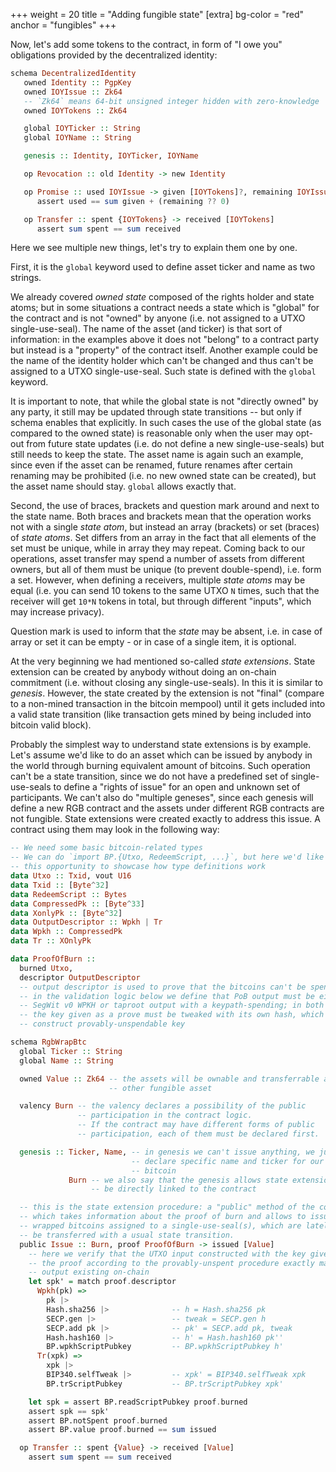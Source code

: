 +++
weight = 20
title = "Adding fungible state"
[extra]
bg-color = "red"
anchor = "fungibles"
+++

Now, let's add some tokens to the contract, in form of "I owe you" obligations
provided by the decentralized identity:

```haskell
schema DecentralizedIdentity
   owned Identity :: PgpKey
   owned IOYIssue :: Zk64
   -- `Zk64` means 64-bit unsigned integer hidden with zero-knowledge
   owned IOYTokens :: Zk64

   global IOYTicker :: String
   global IOYName :: String

   genesis :: Identity, IOYTicker, IOYName

   op Revocation :: old Identity -> new Identity

   op Promise :: used IOYIssue -> given [IOYTokens]?, remaining IOYIssue?
      assert used == sum given + (remaining ?? 0)

   op Transfer :: spent {IOYTokens} -> received [IOYTokens]
      assert sum spent == sum received
```

Here we see multiple new things, let's try to explain them one by one.

First, it is the `global` keyword used to define asset ticker and name as two
strings.

We already covered *owned state* composed of the rights holder and state atoms;
but in some situations a contract needs a state which is "global" for the
contract and is not "owned" by anyone (i.e. not assigned to a UTXO
single-use-seal). The name of the asset (and ticker) is that sort of
information: in the examples above it does not "belong" to a contract party but
instead is a "property" of the contract itself. Another example could be the
name of the identity holder which can't be changed and thus can't be assigned to
a UTXO single-use-seal. Such state is defined with the `global` keyword.

It is important to note, that while the global state is not "directly owned" by
any party, it still may be updated through state transitions -- but only if
schema enables that explicitly. In such cases the use of the global state (as
compared to the owned state) is reasonable only when the user may opt-out from
future state updates (i.e. do not define a new single-use-seals) but still needs
to keep the state. The asset name is again such an example, since even if the
asset can be renamed, future renames after certain renaming may be prohibited
(i.e. no new owned state can be created), but the asset name should stay.
`global` allows exactly that.

Second, the use of braces, brackets and question mark around and next to the
state name. Both braces and brackets mean that the operation works not with a
single *state atom*, but instead an array (brackets) or set (braces) of *state
atoms*. Set differs from an array in the fact that all elements of the set must
be unique, while in array they may repeat. Coming back to our operations, asset
transfer may spend a number of assets from different owners, but all of them
must be unique (to prevent double-spend), i.e. form a set. However, when
defining a receivers, multiple *state atoms* may be equal (i.e. you can send
10 tokens to the same UTXO `N` times, such that the receiver will get `10*N`
tokens in total, but through different "inputs", which may increase privacy).

Question mark is used to inform that the *state* may be absent, i.e. in case of
array or set it can be empty - or in case of a single item, it is optional.

At the very beginning we had mentioned so-called *state extensions*. State
extension can be created by anybody without doing an on-chain commitment (i.e.
without closing any single-use-seals). In this it is similar to *genesis*.
However, the state created by the extension is not "final" (compare to a
non-mined transaction in the bitcoin mempool) until it gets included into a
valid state transition (like transaction gets mined by being included into
bitcoin valid block).

Probably the simplest way to understand state extensions is by example. Let's
assume we'd like to do an asset which can be issued by anybody in the world
through burning equivalent amount of bitcoins. Such operation can't be a state
transition, since we do not have a predefined set of single-use-seals to define
a "rights of issue" for an open and unknown set of participants. We can't also
do "multiple geneses", since each genesis will define a new RGB contract and
the assets under different RGB contracts are not fungible. State extensions
were created exactly to address this issue. A contract using them may look in
the following way:

```haskell
-- We need some basic bitcoin-related types
-- We can do `import BP.{Utxo, RedeemScript, ...}`, but here we'd like to use
-- this opportunity to showcase how type definitions work
data Utxo :: Txid, vout U16
data Txid :: [Byte^32]
data RedeemScript :: Bytes
data CompressedPk :: [Byte^33]
data XonlyPk :: [Byte^32]
data OutputDescriptor :: Wpkh | Tr
data Wpkh :: CompressedPk
data Tr :: XOnlyPk

data ProofOfBurn ::
  burned Utxo,
  descriptor OutputDescriptor
  -- output descriptor is used to prove that the bitcoins can't be spent.
  -- in the validation logic below we define that PoB output must be either
  -- SegWit v0 WPKH or taproot output with a keypath-spending; in both cases
  -- the key given as a prove must be tweaked with its own hash, which will
  -- construct provably-unspendable key

schema RgbWrapBtc
  global Ticker :: String
  global Name :: String

  owned Value :: Zk64 -- the assets will be ownable and transferrable as any
                      -- other fungible asset

  valency Burn -- the valency declares a possibility of the public 
               -- participation in the contract logic.
               -- If the contract may have different forms of public 
               -- participation, each of them must be declared first.

  genesis :: Ticker, Name, -- in genesis we can't issue anything, we just
                           -- declare specific name and ticker for our wrapped
                           -- bitcoin
             Burn -- we also say that the genesis allows state extensions to
                  -- be directly linked to the contract

  -- this is the state extension procedure: a "public" method of the contract
  -- which takes information about the proof of burn and allows to issue the
  -- wrapped bitcoins assigned to a single-use-seal(s), which are lately can
  -- be transferred with a usual state transition.
  public Issue :: Burn, proof ProofOfBurn -> issued [Value]
    -- here we verify that the UTXO input constructed with the key given in
    -- the proof according to the provably-unspent procedure exactly matches
    -- output existing on-chain
    let spk' = match proof.descriptor
      Wpkh(pk) =>
        pk |>
        Hash.sha256 |>              -- h = Hash.sha256 pk
        SECP.gen |>                 -- tweak = SECP.gen h
        SECP.add pk |>              -- pk' = SECP.add pk, tweak
        Hash.hash160 |>             -- h' = Hash.hash160 pk''
        BP.wpkhScriptPubkey         -- BP.wpkhScriptPubkey h'
      Tr(xpk) =>
        xpk |>
        BIP340.selfTweak |>         -- xpk' = BIP340.selfTweak xpk
        BP.trScriptPubkey           -- BP.trScriptPubkey xpk'

    let spk = assert BP.readScriptPubkey proof.burned
    assert spk == spk'
    assert BP.notSpent proof.burned
    assert BP.value proof.burned == sum issued

  op Transfer :: spent {Value} -> received [Value]
    assert sum spent == sum received
```
